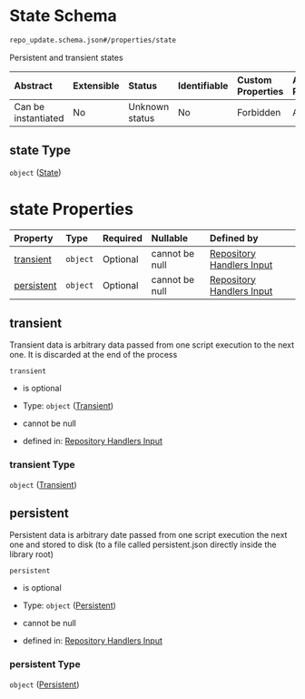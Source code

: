 # State Schema

```txt
repo_update.schema.json#/properties/state
```

Persistent and transient states

| Abstract            | Extensible | Status         | Identifiable | Custom Properties | Additional Properties | Access Restrictions | Defined In                                                                        |
| :------------------ | :--------- | :------------- | :----------- | :---------------- | :-------------------- | :------------------ | :-------------------------------------------------------------------------------- |
| Can be instantiated | No         | Unknown status | No           | Forbidden         | Allowed               | none                | [repo-update.schema.json*](../out/repo-update.schema.json "open original schema") |

## state Type

`object` ([State](repo-update-properties-state.md))

# state Properties

| Property                  | Type     | Required | Nullable       | Defined by                                                                                                                                           |
| :------------------------ | :------- | :------- | :------------- | :--------------------------------------------------------------------------------------------------------------------------------------------------- |
| [transient](#transient)   | `object` | Optional | cannot be null | [Repository Handlers Input](repo-update-properties-state-properties-transient.md "repo_update.schema.json#/properties/state/properties/transient")   |
| [persistent](#persistent) | `object` | Optional | cannot be null | [Repository Handlers Input](repo-update-properties-state-properties-persistent.md "repo_update.schema.json#/properties/state/properties/persistent") |

## transient

Transient data is arbitrary data passed from one script execution to the next one. It is discarded at the end of the process

`transient`

*   is optional

*   Type: `object` ([Transient](repo-update-properties-state-properties-transient.md))

*   cannot be null

*   defined in: [Repository Handlers Input](repo-update-properties-state-properties-transient.md "repo_update.schema.json#/properties/state/properties/transient")

### transient Type

`object` ([Transient](repo-update-properties-state-properties-transient.md))

## persistent

Persistent data is arbitrary date passed from one script execution the next one and stored to disk (to a file called persistent.json directly inside the library root)

`persistent`

*   is optional

*   Type: `object` ([Persistent](repo-update-properties-state-properties-persistent.md))

*   cannot be null

*   defined in: [Repository Handlers Input](repo-update-properties-state-properties-persistent.md "repo_update.schema.json#/properties/state/properties/persistent")

### persistent Type

`object` ([Persistent](repo-update-properties-state-properties-persistent.md))
